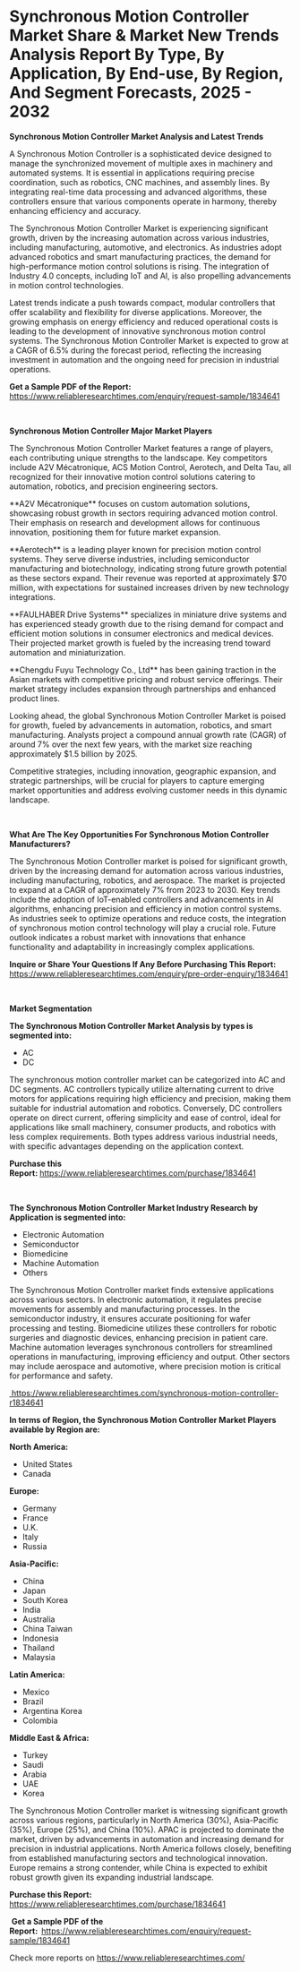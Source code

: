 <p><h1>Synchronous Motion Controller Market Share & Market New Trends Analysis Report By Type, By Application, By End-use, By Region, And Segment Forecasts, 2025 - 2032</h1></p><p><strong>Synchronous Motion Controller Market Analysis and Latest Trends</strong></p>
<p><p>A Synchronous Motion Controller is a sophisticated device designed to manage the synchronized movement of multiple axes in machinery and automated systems. It is essential in applications requiring precise coordination, such as robotics, CNC machines, and assembly lines. By integrating real-time data processing and advanced algorithms, these controllers ensure that various components operate in harmony, thereby enhancing efficiency and accuracy.</p><p>The Synchronous Motion Controller Market is experiencing significant growth, driven by the increasing automation across various industries, including manufacturing, automotive, and electronics. As industries adopt advanced robotics and smart manufacturing practices, the demand for high-performance motion control solutions is rising. The integration of Industry 4.0 concepts, including IoT and AI, is also propelling advancements in motion control technologies.</p><p>Latest trends indicate a push towards compact, modular controllers that offer scalability and flexibility for diverse applications. Moreover, the growing emphasis on energy efficiency and reduced operational costs is leading to the development of innovative synchronous motion control systems. The Synchronous Motion Controller Market is expected to grow at a CAGR of 6.5% during the forecast period, reflecting the increasing investment in automation and the ongoing need for precision in industrial operations.</p></p>
<p><strong>Get a Sample PDF of the Report:&nbsp;</strong> <a href="https://www.reliableresearchtimes.com/enquiry/request-sample/1834641?utm_campaign=2532&utm_medium=2&utm_source=Github&utm_content=ia&utm_term=28022025&utm_id=synchronous-motion-controller">https://www.reliableresearchtimes.com/enquiry/request-sample/1834641</a></p>
<p>&nbsp;</p>
<p><strong>Synchronous Motion Controller Major Market Players</strong></p>
<p><p>The Synchronous Motion Controller Market features a range of players, each contributing unique strengths to the landscape. Key competitors include A2V Mécatronique, ACS Motion Control, Aerotech, and Delta Tau, all recognized for their innovative motion control solutions catering to automation, robotics, and precision engineering sectors.</p><p>**A2V Mécatronique** focuses on custom automation solutions, showcasing robust growth in sectors requiring advanced motion control. Their emphasis on research and development allows for continuous innovation, positioning them for future market expansion.</p><p>**Aerotech** is a leading player known for precision motion control systems. They serve diverse industries, including semiconductor manufacturing and biotechnology, indicating strong future growth potential as these sectors expand. Their revenue was reported at approximately $70 million, with expectations for sustained increases driven by new technology integrations.</p><p>**FAULHABER Drive Systems** specializes in miniature drive systems and has experienced steady growth due to the rising demand for compact and efficient motion solutions in consumer electronics and medical devices. Their projected market growth is fueled by the increasing trend toward automation and miniaturization.</p><p>**Chengdu Fuyu Technology Co., Ltd** has been gaining traction in the Asian markets with competitive pricing and robust service offerings. Their market strategy includes expansion through partnerships and enhanced product lines.</p><p>Looking ahead, the global Synchronous Motion Controller Market is poised for growth, fueled by advancements in automation, robotics, and smart manufacturing. Analysts project a compound annual growth rate (CAGR) of around 7% over the next few years, with the market size reaching approximately $1.5 billion by 2025.</p><p>Competitive strategies, including innovation, geographic expansion, and strategic partnerships, will be crucial for players to capture emerging market opportunities and address evolving customer needs in this dynamic landscape.</p></p>
<p>&nbsp;</p>
<p><strong>What Are The Key Opportunities For Synchronous Motion Controller Manufacturers?</strong></p>
<p><p>The Synchronous Motion Controller market is poised for significant growth, driven by the increasing demand for automation across various industries, including manufacturing, robotics, and aerospace. The market is projected to expand at a CAGR of approximately 7% from 2023 to 2030. Key trends include the adoption of IoT-enabled controllers and advancements in AI algorithms, enhancing precision and efficiency in motion control systems. As industries seek to optimize operations and reduce costs, the integration of synchronous motion control technology will play a crucial role. Future outlook indicates a robust market with innovations that enhance functionality and adaptability in increasingly complex applications.</p></p>
<p><strong>Inquire or Share Your Questions If Any Before Purchasing This Report:</strong> <a href="https://www.reliableresearchtimes.com/enquiry/pre-order-enquiry/1834641?utm_campaign=2532&utm_medium=2&utm_source=Github&utm_content=ia&utm_term=28022025&utm_id=synchronous-motion-controller">https://www.reliableresearchtimes.com/enquiry/pre-order-enquiry/1834641</a></p>
<p>&nbsp;</p>
<p><strong>Market Segmentation</strong></p>
<p><strong>The Synchronous Motion Controller Market Analysis by types is segmented into:</strong></p>
<p><ul><li>AC</li><li>DC</li></ul></p>
<p><p>The synchronous motion controller market can be categorized into AC and DC segments. AC controllers typically utilize alternating current to drive motors for applications requiring high efficiency and precision, making them suitable for industrial automation and robotics. Conversely, DC controllers operate on direct current, offering simplicity and ease of control, ideal for applications like small machinery, consumer products, and robotics with less complex requirements. Both types address various industrial needs, with specific advantages depending on the application context.</p></p>
<p><strong>Purchase this Report:&nbsp;</strong><a href="https://www.reliableresearchtimes.com/purchase/1834641?utm_campaign=2532&utm_medium=2&utm_source=Github&utm_content=ia&utm_term=28022025&utm_id=synchronous-motion-controller">https://www.reliableresearchtimes.com/purchase/1834641</a></p>
<p>&nbsp;</p>
<p><strong>The Synchronous Motion Controller Market Industry Research by Application is segmented into:</strong></p>
<p><ul><li>Electronic Automation</li><li>Semiconductor</li><li>Biomedicine</li><li>Machine Automation</li><li>Others</li></ul></p>
<p><p>The Synchronous Motion Controller market finds extensive applications across various sectors. In electronic automation, it regulates precise movements for assembly and manufacturing processes. In the semiconductor industry, it ensures accurate positioning for wafer processing and testing. Biomedicine utilizes these controllers for robotic surgeries and diagnostic devices, enhancing precision in patient care. Machine automation leverages synchronous controllers for streamlined operations in manufacturing, improving efficiency and output. Other sectors may include aerospace and automotive, where precision motion is critical for performance and safety.</p></p>
<p><a href="https://www.reliableresearchtimes.com/synchronous-motion-controller-r1834641?utm_campaign=2532&utm_medium=2&utm_source=Github&utm_content=ia&utm_term=28022025&utm_id=synchronous-motion-controller">&nbsp;https://www.reliableresearchtimes.com/synchronous-motion-controller-r1834641</a></p>
<p><strong>In terms of Region, the Synchronous Motion Controller Market Players available by Region are:</strong></p>
<p>
    <p> <strong> North America: </strong>
        <ul>
            <li>United States</li>
            <li>Canada</li>
        </ul>
        </p> 
    <p> <strong> Europe: </strong>
        <ul>
            <li>Germany</li>
            <li>France</li>
            <li>U.K.</li>
            <li>Italy</li>
            <li>Russia</li>
        </ul>
        </p> 
    <p> <strong> Asia-Pacific: </strong>
        <ul>
            <li>China</li>
            <li>Japan</li>
            <li>South Korea</li>
            <li>India</li>
            <li>Australia</li>
            <li>China Taiwan</li>
            <li>Indonesia</li>
            <li>Thailand</li>
            <li>Malaysia</li>
        </ul>
        </p> 
    <p> <strong> Latin America: </strong>
        <ul>
            <li>Mexico</li>
            <li>Brazil</li>
            <li>Argentina Korea</li>
            <li>Colombia</li>
        </ul>
        </p> 
    <p> <strong> Middle East & Africa: </strong>
        <ul>
            <li>Turkey</li>
            <li>Saudi</li>
            <li>Arabia</li>
            <li>UAE</li>
            <li>Korea</li>
        </ul>
    </p>
    </p>
<p><p>The Synchronous Motion Controller market is witnessing significant growth across various regions, particularly in North America (30%), Asia-Pacific (35%), Europe (25%), and China (10%). APAC is projected to dominate the market, driven by advancements in automation and increasing demand for precision in industrial applications. North America follows closely, benefiting from established manufacturing sectors and technological innovation. Europe remains a strong contender, while China is expected to exhibit robust growth given its expanding industrial landscape.</p></p>
<p><strong>Purchase this Report: </strong><a href="https://www.reliableresearchtimes.com/purchase/1834641?utm_campaign=2532&utm_medium=2&utm_source=Github&utm_content=ia&utm_term=28022025&utm_id=synchronous-motion-controller">https://www.reliableresearchtimes.com/purchase/1834641</a></p>
<p>&nbsp;<strong>Get a Sample PDF of the Report:&nbsp;&nbsp;</strong><a href="https://www.reliableresearchtimes.com/enquiry/request-sample/1834641?utm_campaign=2532&utm_medium=2&utm_source=Github&utm_content=ia&utm_term=28022025&utm_id=synchronous-motion-controller">https://www.reliableresearchtimes.com/enquiry/request-sample/1834641</a></p>
<p><strong></strong></p>
<p>Check more reports on <a href="https://www.reliableresearchtimes.com/?utm_campaign=2532&utm_medium=2&utm_source=Github&utm_content=ia&utm_term=28022025&utm_id=synchronous-motion-controller">https://www.reliableresearchtimes.com/</a></p>